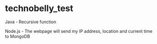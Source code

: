 # technobelly_test

Java - Recursive function

Node.js - The webpage will send my IP address, location and current time to MongoDB
